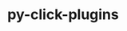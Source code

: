 ---
title: "py-click-plugins"
layout: cache
categories: [package, develop-2025-03-09]
meta: {"compilers": ["apple-clang@=16.0.0", "gcc@=13.2.0", "gcc@=7.5.0"], "num_specs": 4, "num_specs_by_stack": {"ml-darwin-aarch64-mps": 1, "ml-linux-aarch64-cpu": 1, "ml-linux-aarch64-cuda": 1, "ml-linux-x86_64-cpu": 1, "ml-linux-x86_64-cuda": 1, "radiuss": 1, "root": 4}, "oss": ["sequoia", "ubuntu18.04", "ubuntu24.04"], "platforms": ["darwin", "linux"], "stacks": ["ml-darwin-aarch64-mps", "ml-linux-aarch64-cpu", "ml-linux-aarch64-cuda", "ml-linux-x86_64-cpu", "ml-linux-x86_64-cuda", "radiuss", "root"], "targets": ["aarch64", "x86_64_v3"], "versions": ["1.1.1"]}
spec_details: [{"compiler": "gcc@=13.2.0", "hash": "jqlrppwooqd4upqanfidxmrshot3uu6w", "os": "ubuntu24.04", "platform": "linux", "size": "-", "stacks": ["ml-linux-aarch64-cpu", "ml-linux-aarch64-cuda", "root"], "target": "aarch64", "variants": ["build_system=python_pip"], "versions": ["1.1.1"]}, {"compiler": "apple-clang@=16.0.0", "hash": "lf6g6pqltegzbspahp7zssokp2hp4eck", "os": "sequoia", "platform": "darwin", "size": "-", "stacks": ["ml-darwin-aarch64-mps", "root"], "target": "aarch64", "variants": ["build_system=python_pip"], "versions": ["1.1.1"]}, {"compiler": "gcc@=13.2.0", "hash": "ofumhyxkydarybd7n6kpyrwud4trajce", "os": "ubuntu24.04", "platform": "linux", "size": "-", "stacks": ["ml-linux-x86_64-cpu", "ml-linux-x86_64-cuda", "root"], "target": "x86_64_v3", "variants": ["build_system=python_pip"], "versions": ["1.1.1"]}, {"compiler": "gcc@=7.5.0", "hash": "r3mlarixbvhlbtry6qfwmk7efctyu3rw", "os": "ubuntu18.04", "platform": "linux", "size": "-", "stacks": ["radiuss", "root"], "target": "x86_64_v3", "variants": ["build_system=python_pip"], "versions": ["1.1.1"]}]
---